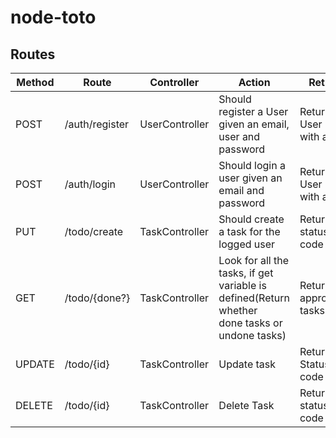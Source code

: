 # node-toto


## Routes
| Method 	| Route 	| Controller 	| Action 	| Return 	|
|-	|-	|-	|-	|-	|
| POST 	| /auth/register 	| UserController 	| Should register a User given an email, user and password 	| Return User info with a jWT 	|
| POST 	| /auth/login 	| UserController 	| Should login a user given an email and password 	| Return User info with a jWT 	|
| PUT 	| /todo/create 	| TaskController 	| Should create a task for the logged user 	| Return status code 	|
| GET 	| /todo/{done?} 	| TaskController 	| Look for all the tasks, if get variable is defined(Return whether <br>done tasks or undone tasks) 	| Return the appropiate tasks 	|
| UPDATE 	| /todo/{id} 	| TaskController 	| Update task 	| Return Status code 	|
| DELETE 	| /todo/{id} 	| TaskController 	| Delete Task 	| Return status code 	|
